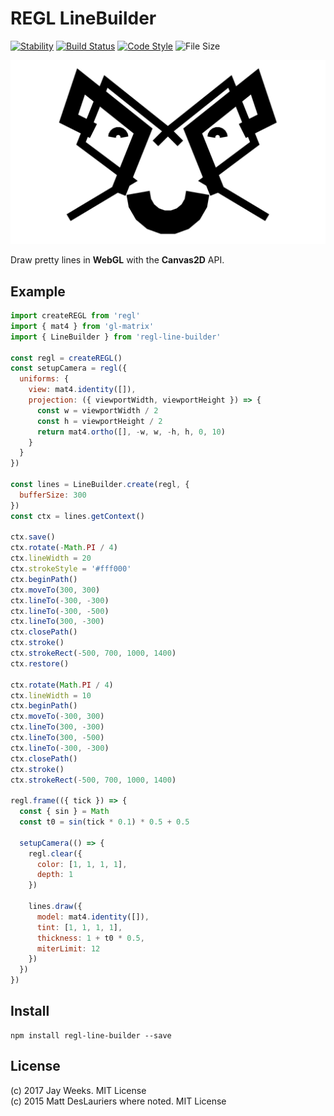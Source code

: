 # REGL LineBuilder

[![Stability][stability-image]][stability-url]
[![Build Status][travis-image]][travis-url]
[![Code Style][style-image]][style-url]
![File Size][size-image]

[![Pretty Face][pretty-face-image]][pretty-face-url]

Draw pretty lines in **WebGL** with the **Canvas2D** API.


## Example

```javascript
import createREGL from 'regl'
import { mat4 } from 'gl-matrix'
import { LineBuilder } from 'regl-line-builder'

const regl = createREGL()
const setupCamera = regl({
  uniforms: {
    view: mat4.identity([]),
    projection: ({ viewportWidth, viewportHeight }) => {
      const w = viewportWidth / 2
      const h = viewportHeight / 2
      return mat4.ortho([], -w, w, -h, h, 0, 10)
    }
  }
})

const lines = LineBuilder.create(regl, {
  bufferSize: 300
})
const ctx = lines.getContext()

ctx.save()
ctx.rotate(-Math.PI / 4)
ctx.lineWidth = 20
ctx.strokeStyle = '#fff000'
ctx.beginPath()
ctx.moveTo(300, 300)
ctx.lineTo(-300, -300)
ctx.lineTo(-300, -500)
ctx.lineTo(300, -300)
ctx.closePath()
ctx.stroke()
ctx.strokeRect(-500, 700, 1000, 1400)
ctx.restore()

ctx.rotate(Math.PI / 4)
ctx.lineWidth = 10
ctx.beginPath()
ctx.moveTo(-300, 300)
ctx.lineTo(300, -300)
ctx.lineTo(300, -500)
ctx.lineTo(-300, -300)
ctx.closePath()
ctx.stroke()
ctx.strokeRect(-500, 700, 1000, 1400)

regl.frame(({ tick }) => {
  const { sin } = Math
  const t0 = sin(tick * 0.1) * 0.5 + 0.5

  setupCamera(() => {
    regl.clear({
      color: [1, 1, 1, 1],
      depth: 1
    })

    lines.draw({
      model: mat4.identity([]),
      tint: [1, 1, 1, 1],
      thickness: 1 + t0 * 0.5,
      miterLimit: 12
    })
  })
})

```


## Install

```
npm install regl-line-builder --save
```


## License

(c) 2017 Jay Weeks. MIT License  
(c) 2015 Matt DesLauriers where noted. MIT License


[stability-url]: https://nodejs.org/api/documentation.html#documentation_stability_index
[stability-image]: https://img.shields.io/badge/stability-experimental-orange.svg?style=flat-square
[travis-url]: https://travis-ci.org/jpweeks/regl-line-builder
[travis-image]: https://img.shields.io/travis/jpweeks/regl-line-builder/master.svg?style=flat-square
[style-url]: https://standardjs.com
[style-image]: https://img.shields.io/badge/code%20style-standard-brightgreen.svg?style=flat-square
[size-image]: https://badge-size.herokuapp.com/jpweeks/regl-line-builder/master/dist/regl-line-builder.min.js.svg?compression=gzip&style=flat-square
[pretty-face-url]: https://codesandbox.io/s/l4knkv8jkl
[pretty-face-image]: ./assets/images/pretty-face.png

